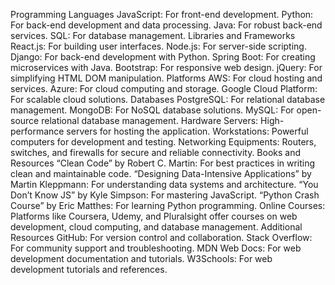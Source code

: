 Programming Languages
JavaScript: For front-end development.
Python: For back-end development and data processing.
Java: For robust back-end services.
SQL: For database management.
Libraries and Frameworks
React.js: For building user interfaces.
Node.js: For server-side scripting.
Django: For back-end development with Python.
Spring Boot: For creating microservices with Java.
Bootstrap: For responsive web design.
jQuery: For simplifying HTML DOM manipulation.
Platforms
AWS: For cloud hosting and services.
Azure: For cloud computing and storage.
Google Cloud Platform: For scalable cloud solutions.
Databases
PostgreSQL: For relational database management.
MongoDB: For NoSQL database solutions.
MySQL: For open-source relational database management.
Hardware
Servers: High-performance servers for hosting the application.
Workstations: Powerful computers for development and testing.
Networking Equipments: Routers, switches, and firewalls for secure and reliable connectivity.
Books and Resources
“Clean Code” by Robert C. Martin: For best practices in writing clean and maintainable code.
“Designing Data-Intensive Applications” by Martin Kleppmann: For understanding data systems and architecture.
“You Don’t Know JS” by Kyle Simpson: For mastering JavaScript.
“Python Crash Course” by Eric Matthes: For learning Python programming.
Online Courses: Platforms like Coursera, Udemy, and Pluralsight offer courses on web development, cloud computing, and database management.
Additional Resources
GitHub: For version control and collaboration.
Stack Overflow: For community support and troubleshooting.
MDN Web Docs: For web development documentation and tutorials.
W3Schools: For web development tutorials and references.
